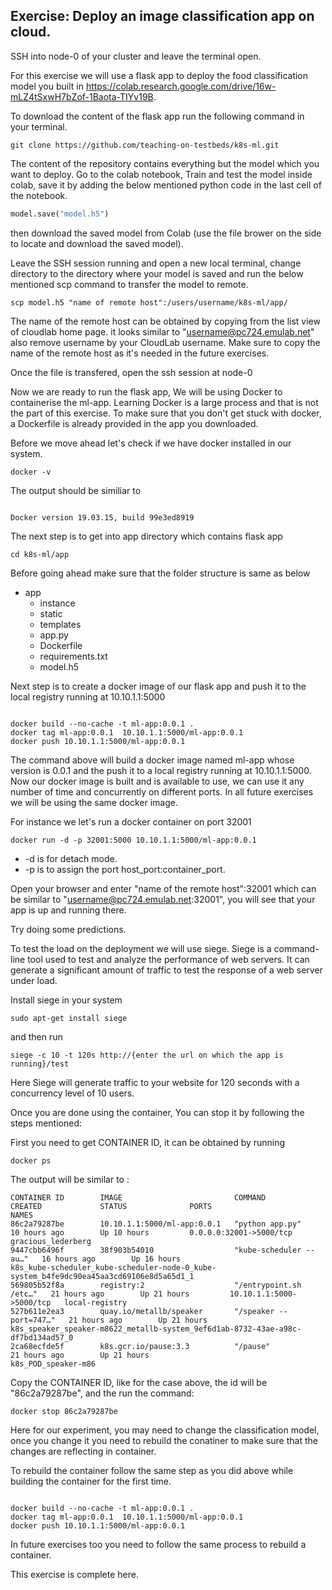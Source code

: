 ## Exercise: Deploy an image classification app on cloud.

SSH into node-0 of your cluster and leave the terminal open.

For this exercise we will use a flask app to deploy the food classification model you built in https://colab.research.google.com/drive/16w-mLZ4tSxwH7bZof-1Baota-TIYv19B.


To download the content of the flask app run the following command in your terminal.

``` shell
git clone https://github.com/teaching-on-testbeds/k8s-ml.git
```

The content of the repository contains everything but the model which you want to deploy. Go to the colab notebook, Train and test the model inside colab, save it by adding the below mentioned python code in the last cell of the notebook.

```python
model.save("model.h5")

```
then download the saved model from Colab (use the file brower on the side to locate and download the saved model).

Leave the SSH session running and open a new local terminal, change directory to the directory where your model is saved and run the below mentioned scp command to transfer the model to remote.

``` shell
scp model.h5 "name of remote host":/users/username/k8s-ml/app/

```

The name of the remote host can be obtained by copying from the list view of cloudlab home page.
it looks similar to "username@pc724.emulab.net" also remove username by your CloudLab username. Make sure to copy the name of the remote host as it's needed in the future exercises.

Once the file is transfered, open the ssh session at node-0

Now we are ready to run the flask app, We will be using Docker to containerise the ml-app. Learning Docker is a large process and that is not the part of this exercise. To make sure that you don't get stuck with docker, a Dockerfile is already provided in the app you downloaded.

Before we move ahead let's check if we have docker installed in our system.

``` shell
docker -v
```

The output should be similiar to

``` shell

Docker version 19.03.15, build 99e3ed8919
```

The next step is to get into app directory which contains flask app

``` shell
cd k8s-ml/app
```

Before going ahead make sure that the folder structure is same as below

-   app
    -   instance
    -   static
    -   templates
    -   app.py
    -   Dockerfile
    -   requirements.txt
    -   model.h5

Next step is to create a docker image of our flask app and push it to the local registry running at 10.10.1.1:5000

``` shell

docker build --no-cache -t ml-app:0.0.1 .
docker tag ml-app:0.0.1  10.10.1.1:5000/ml-app:0.0.1
docker push 10.10.1.1:5000/ml-app:0.0.1
```

The command above will build a docker image named ml-app whose version is 0.0.1 and the push it to a local registry running at 10.10.1.1:5000.
Now our docker image is built and is available to use, we can use it any number of time and concurrently on different ports. In all future exercises we will be using the same docker image.

For instance we let's run a docker container on port 32001

``` shell
docker run -d -p 32001:5000 10.10.1.1:5000/ml-app:0.0.1
```

-   -d is for detach mode.
-   -p is to assign the port host_port:container_port.

Open your browser and enter "name of the remote host":32001 which can be similar to "username@pc724.emulab.net:32001", you will see that your app is up and running there.

Try doing some predictions.

To test the load on the deployment we will use siege. Siege is a command-line tool used to test and analyze the performance of web servers. It can generate a significant amount of traffic to test the response of a web server under load.

Install siege in your system

```shell
sudo apt-get install siege

```
and then run 

``` shell
siege -c 10 -t 120s http://{enter the url on which the app is running}/test

```
Here Siege will generate traffic to your website for 120 seconds with a concurrency level of 10 users.


Once you are done using the container, You can stop it by following the steps mentioned:

First you need to get CONTAINER ID, it can be obtained by running

``` shell
docker ps

```

The output will be similar to :

```shell
CONTAINER ID        IMAGE                         COMMAND                  CREATED             STATUS              PORTS                      NAMES
86c2a79287be        10.10.1.1:5000/ml-app:0.0.1   "python app.py"          10 hours ago        Up 10 hours         0.0.0.0:32001->5000/tcp     gracious_lederberg
9447cbb6496f        38f903b54010                  "kube-scheduler --au…"   16 hours ago        Up 16 hours                                    k8s_kube-scheduler_kube-scheduler-node-0_kube-system_b4fe9dc90ea45aa3cd69106e8d5a65d1_1
569805b52f8a        registry:2                    "/entrypoint.sh /etc…"   21 hours ago        Up 21 hours         10.10.1.1:5000->5000/tcp   local-registry
527b611e2ea3        quay.io/metallb/speaker       "/speaker --port=747…"   21 hours ago        Up 21 hours                                    k8s_speaker_speaker-m8622_metallb-system_9ef6d1ab-8732-43ae-a98c-df7bd134ad57_0
2ca68ecfde5f        k8s.gcr.io/pause:3.3          "/pause"                 21 hours ago        Up 21 hours                                    k8s_POD_speaker-m86
```
Copy the CONTAINER ID, like for the case above, the id will be "86c2a79287be", and the run the command:

``` shell
docker stop 86c2a79287be

```

Here for our experiment, you may need to change the classification model, once you change it you need to rebuild the conatiner to make sure that the changes are reflecting in container.

To rebuild the container follow the same step as you did above while building the container for the first time.

``` shell

docker build --no-cache -t ml-app:0.0.1 .
docker tag ml-app:0.0.1  10.10.1.1:5000/ml-app:0.0.1
docker push 10.10.1.1:5000/ml-app:0.0.1
```

In future exercises too you need to follow the same process to rebuild a container.

This exercise is complete here.
